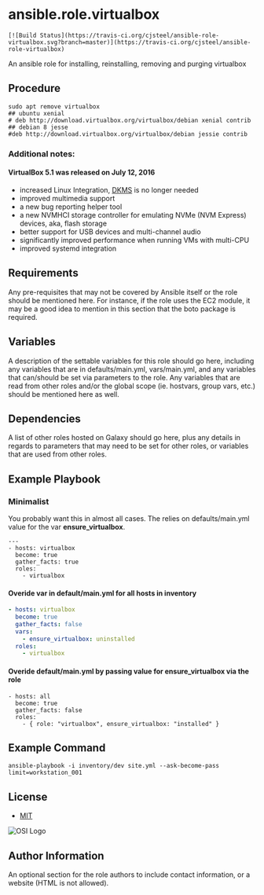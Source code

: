 
ansible.role.virtualbox
=======================

```shell
[![Build Status](https://travis-ci.org/cjsteel/ansible-role-virtualbox.svg?branch=master)](https://travis-ci.org/cjsteel/ansible-role-virtualbox)
```

An ansible role for installing, reinstalling, removing and purging virtualbox

## Procedure

```shell
sudo apt remove virtualbox
## ubuntu xenial
# deb http://download.virtualbox.org/virtualbox/debian xenial contrib
## debian 8 jesse
#deb http://download.virtualbox.org/virtualbox/debian jessie contrib
```

### Additional notes:

#### VirtualBox 5.1 was released on July 12, 2016

- increased Linux Integration, [DKMS](https://www.linuxbabe.com/virtualbox/how-to-install-virtualbox-guest-additions-on-ubuntu-step-by-step) is no longer needed
- improved multimedia support
- a new bug reporting helper tool
- a new NVMHCI storage controller for emulating NVMe (NVM Express) devices, aka, flash storage
- better support for USB devices and multi-channel audio
- significantly improved performance when running VMs with multi-CPU
- improved systemd integration

## Requirements

Any pre-requisites that may not be covered by Ansible itself or the role should be mentioned here. For instance, if the role uses the EC2 module, it may be a good idea to mention in this section that the boto package is required.


## Variables

A description of the settable variables for this role should go here, including any variables that are in defaults/main.yml, vars/main.yml, and any variables that can/should be set via parameters to the role. Any variables that are read from other roles and/or the global scope (ie. hostvars, group vars, etc.) should be mentioned here as well.


## Dependencies

A list of other roles hosted on Galaxy should go here, plus any details in regards to parameters that may need to be set for other roles, or variables that are used from other roles.

## Example Playbook


### Minimalist
You probably want this in almost all cases. The relies on defaults/main.yml value for the var **ensure_virtualbox**.

```shell
---
- hosts: virtualbox
  become: true
  gather_facts: true
  roles:
    - virtualbox
```

#### Overide var in default/main.yml for all hosts in inventory

```yaml
- hosts: virtualbox
  become: true
  gather_facts: false
  vars:
    - ensure_virtualbox: uninstalled
  roles:
    - virtualbox
```

#### Overide default/main.yml by passing value for ensure_virtualbox via the role

    - hosts: all
      become: true
      gather_facts: false
      roles:
        - { role: "virtualbox", ensure_virtualbox: "installed" }


## Example Command

```shell
ansible-playbook -i inventory/dev site.yml --ask-become-pass limit=workstation_001
```
License
-------

* [MIT](https://opensource.org/licenses/MIT)

![OSI Logo](https://opensource.org/files/osi_logo_100X133_90ppi_0.png "OSI Logo")


Author Information
------------------

An optional section for the role authors to include contact information, or a website (HTML is not allowed).
